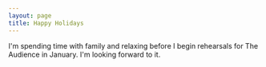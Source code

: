 ```yaml
---
layout: page
title: Happy Holidays
---
```



I'm spending time with family and relaxing before I begin rehearsals for 
The Audience in January. I'm looking forward to it.
